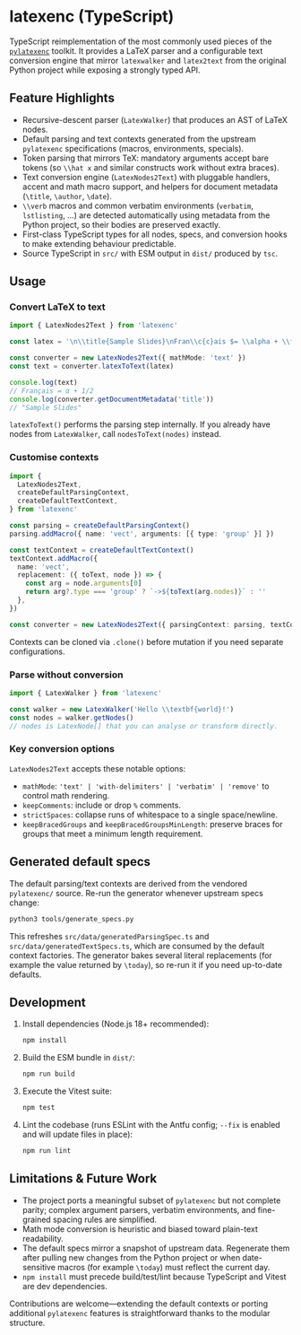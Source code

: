 # latexenc (TypeScript)

TypeScript reimplementation of the most commonly used pieces of the
[`pylatexenc`](pylatexenc/README.rst) toolkit. It provides a LaTeX parser and a
configurable text conversion engine that mirror `latexwalker` and `latex2text`
from the original Python project while exposing a strongly typed API.

## Feature Highlights

- Recursive-descent parser (`LatexWalker`) that produces an AST of LaTeX nodes.
- Default parsing and text contexts generated from the upstream `pylatexenc`
  specifications (macros, environments, specials).
- Token parsing that mirrors TeX: mandatory arguments accept bare tokens (so
  `\\hat x` and similar constructs work without extra braces).
- Text conversion engine (`LatexNodes2Text`) with pluggable handlers, accent and
  math macro support, and helpers for document metadata (`\title`, `\author`,
  `\date`).
- `\\verb` macros and common verbatim environments (`verbatim`, `lstlisting`, …)
  are detected automatically using metadata from the Python project, so their
  bodies are preserved exactly.
- First-class TypeScript types for all nodes, specs, and conversion hooks to
  make extending behaviour predictable.
- Source TypeScript in `src/` with ESM output in `dist/` produced by `tsc`.

## Usage

### Convert LaTeX to text

```ts
import { LatexNodes2Text } from 'latexenc'

const latex = '\n\\title{Sample Slides}\nFran\\c{c}ais $= \\alpha + \\frac{1}{2}$'

const converter = new LatexNodes2Text({ mathMode: 'text' })
const text = converter.latexToText(latex)

console.log(text)
// Français = α + 1/2
console.log(converter.getDocumentMetadata('title'))
// "Sample Slides"
```

`latexToText()` performs the parsing step internally. If you already have nodes
from `LatexWalker`, call `nodesToText(nodes)` instead.

### Customise contexts

```ts
import {
  LatexNodes2Text,
  createDefaultParsingContext,
  createDefaultTextContext,
} from 'latexenc'

const parsing = createDefaultParsingContext()
parsing.addMacro({ name: 'vect', arguments: [{ type: 'group' }] })

const textContext = createDefaultTextContext()
textContext.addMacro({
  name: 'vect',
  replacement: ({ toText, node }) => {
    const arg = node.arguments[0]
    return arg?.type === 'group' ? `->${toText(arg.nodes)}` : ''
  },
})

const converter = new LatexNodes2Text({ parsingContext: parsing, textContext })
```

Contexts can be cloned via `.clone()` before mutation if you need separate
configurations.

### Parse without conversion

```ts
import { LatexWalker } from 'latexenc'

const walker = new LatexWalker('Hello \\textbf{world}!')
const nodes = walker.getNodes()
// nodes is LatexNode[] that you can analyse or transform directly.
```

### Key conversion options

`LatexNodes2Text` accepts these notable options:

- `mathMode`: `'text' | 'with-delimiters' | 'verbatim' | 'remove'` to control
  math rendering.
- `keepComments`: include or drop `%` comments.
- `strictSpaces`: collapse runs of whitespace to a single space/newline.
- `keepBracedGroups` and `keepBracedGroupsMinLength`: preserve braces for groups
  that meet a minimum length requirement.

## Generated default specs

The default parsing/text contexts are derived from the vendored
`pylatexenc/` source. Re-run the generator whenever upstream specs change:

```sh
python3 tools/generate_specs.py
```

This refreshes `src/data/generatedParsingSpec.ts` and
`src/data/generatedTextSpecs.ts`, which are consumed by the default context
factories. The generator bakes several literal replacements (for example the
value returned by `\today`), so re-run it if you need up-to-date defaults.

## Development

1. Install dependencies (Node.js 18+ recommended):

   ```sh
   npm install
   ```

2. Build the ESM bundle in `dist/`:

   ```sh
   npm run build
   ```

3. Execute the Vitest suite:

   ```sh
   npm test
   ```

4. Lint the codebase (runs ESLint with the Antfu config; `--fix` is enabled and
   will update files in place):

   ```sh
   npm run lint
   ```

## Limitations & Future Work

- The project ports a meaningful subset of `pylatexenc` but not complete parity;
  complex argument parsers, verbatim environments, and fine-grained spacing
  rules are simplified.
- Math mode conversion is heuristic and biased toward plain-text readability.
- The default specs mirror a snapshot of upstream data. Regenerate them after
  pulling new changes from the Python project or when date-sensitive macros (for
  example `\today`) must reflect the current day.
- `npm install` must precede build/test/lint because TypeScript and Vitest are
  dev dependencies.

Contributions are welcome—extending the default contexts or porting additional
`pylatexenc` features is straightforward thanks to the modular structure.
